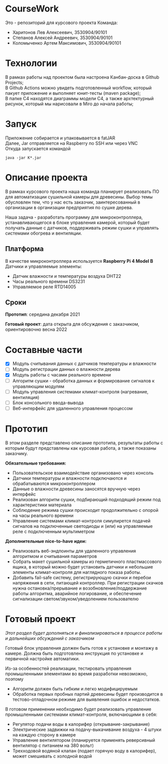 # CourseWork
Это - репозиторий для курсового проекта
Команда: 
 - Харитонов Лев Алексеевич, 3530904/90101
 - Степанов Алексей Андреевич, 3530904/90101
 - Коломыченко Артем Максимович, 3530904/90101

# Технологии
В рамках работы над проектом была настроена Канбан-доска в Github Projects; <br>
В Github Actions можно увидеть подготовленный workflow, который пакует приложение и выполняет юнит-тесты (maven package); <br>
В папке C4 находятся диаграммы модели C4, а также архтектурный рисунок, который мы нарисовали в Miro до начала работы; <br>

# Запуск
Приложение собирается и упаковывается в fatJAR <br>
Далее, Jar отправляется на Raspberry по SSH или через VNC  <br>
Откуда запускается командой  <br>
    
    java -jar K*.jar

# Описание проекта
В рамках курсового проекта наша команда планирует реализовать ПО для автоматизации сушильной камеры для древесины. Выбор темы обусловлен тем, что у нас есть заказчик, заинтересованный в организации в организации предприятия по сушке дерева. 

Наша задача - разработать программу для микроконтроллера, устанавливающегося в блоке управления камерой, который будет получать данные с датчиков, поддерживать режим сушки и управлять системами обогрева и вентиляции.

## Платформа
В качестве микроконтроллера используется **Raspberry Pi 4 Model B**
Датчики и управляемые элементы:
 - Датчик влажности и температуры воздуха DHT22
 - Часы реального времени DS3231
 - Управляемое реле RTD14005

## Сроки
**Прототип**: середина декабря 2021

**Готовый проект**: дата открыта для обсуждения с заказчиком, ориентировочно весна 2022

# Составные части
 - [x] Модуль считывания данных с датчиков температуры и влажности
 - [ ] Модуль регистрации данных о влажности дерева
 - [x] Модуль работы с часами реального времени
 - [ ] Алгоритм сушки - обработка данных и формирование сигналов к управляющим модулям
 - [ ] Модуль управления системами климат-контроля (нагревание, вентиляция)
 - [ ] Блок консольного ввода-вывода
 - [ ] Веб-интерфейс для удаленного управления процессом

# Прототип
В этом разделе представлено описание прототипа, результаты работы с которым будут представлены как курсовая работа, а также показаны заказчику.

**Обязательные требования:**
 - Пользовательское взаимодействие организовано через консоль
 - Датчики температуры и влажности подключаются и обрабатываются микроконтроллером
 - Данные о влажности древесины заносятся вручную через интерфейс
 - Реализован алгоритм сушки, подбирающий подходящий режим под характеристики материала
 - Соблюдение режима сушки происходит продолжительно с опорой на часы реального времени
 - Управление системами климат-контроля симулирется подачей сигналов на подключенные светодиоды и (или) на управляемые реле с подключенным мультиметром
 
**Дополнительные nice-to-have идеи:**
 - Реализовать веб-эндпоинты для удаленного управления алгоритмом и считывания параметров
 - Собрать макет сушильной камеры из герметичного пластмассового ящика, в который можно будет установить датчики и небольшие элементы климат-контроля для наглядного показа работы.
 - Добавить fail-safe систему, регистрирующую скачки и перебои напряжения в сети, питающей контроллер. При регистрации скачков нужна остановка/прерывание и возобновление/поддержание работы алгоритма, аварийное логирование, и обеспечение сигнализации светом/звуком/уведолением пользователю

# Готовый проект
*Этот раздел будет дополняться и финализироваться в процессе работы и дальнейших обсуждений с заказчиком*

Готовый блок управления должен быть готов к установке и монтажу в камере. Должна быть подготовлена инструкция по установке и первичной настройке автоматики. 

Из-за особенностей реализации, тестировать управления промышленными элементами во время разработки невозможно, поэтому 

 - Алгоритм должен быть гибким и легко модифицируемым
 - Обработка первых пробных партий древесины будет производится в тестово-отладочном режиме для выявления ошибок и недостатков.

В готовом применении необходимо будет реализовать управление промышленными системами климат-контроля, включающими в себя:
 - Регулятор подачи воды в калорифер (открывание-закрывание)
 - Электрические задвижки на подачу-выкачивание воздуха - 4 штуки на каждую сторону в камере
 - Управление вентилятором (планируется применять реверсивный вентилятор с питанием на 380 вольт)
 - Трехходовой водяной клапан (подает горячую воду в калорифер), может смешивать с холодной водой



